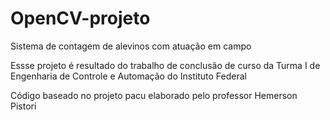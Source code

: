 # OpenCV-projeto
Sistema de contagem de alevinos com atuação em campo

Essse projeto é resultado do trabalho de conclusão de curso da Turma I de Engenharia de Controle e Automação do Instituto Federal

Código baseado no projeto pacu elaborado pelo professor Hemerson Pistori
